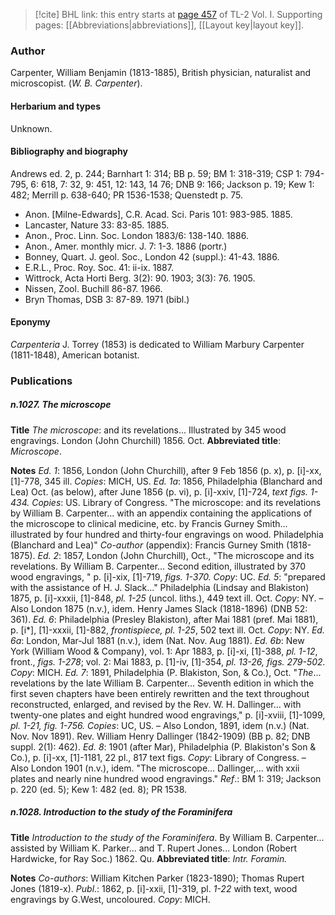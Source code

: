 > [!cite] BHL link: this entry starts at [page 457](https://www.biodiversitylibrary.org/item/103414#page/505/mode/1up) of TL-2 Vol. I.
> Supporting pages: [[Abbreviations|abbreviations]], [[Layout key|layout key]].

### Author

Carpenter, William Benjamin (1813-1885), British physician, naturalist and microscopist. (*W. B. Carpenter*).

#### Herbarium and types

Unknown.

#### Bibliography and biography

Andrews ed. 2, p. 244; Barnhart 1: 314; BB p. 59; BM 1: 318-319; CSP 1: 794-795, 6: 618, 7: 32, 9: 451, 12: 143, 14 76; DNB 9: 166; Jackson p. 19; Kew 1: 482; Merrill p. 638-640; PR 1536-1538; Quenstedt p. 75.
- Anon. \[Milne-Edwards\], C.R. Acad. Sci. Paris 101: 983-985. 1885.
- Lancaster, Nature 33: 83-85. 1885.
- Anon., Proc. Linn. Soc. London 1883/6: 138-140. 1886.
- Anon., Amer. monthly micr. J. 7: 1-3. 1886 (portr.)
- Bonney, Quart. J. geol. Soc., London 42 (suppl.): 41-43. 1886.
- E.R.L., Proc. Roy. Soc. 41: ii-ix. 1887.
- Wittrock, Acta Horti Berg. 3(2): 90. 1903; 3(3): 76. 1905.
- Nissen, Zool. Buchill 86-87. 1966.
- Bryn Thomas, DSB 3: 87-89. 1971 (bibl.)

#### Eponymy

*Carpenteria* J. Torrey (1853) is dedicated to William Marbury Carpenter (1811-1848), American botanist.

### Publications

##### n.1027. The microscope

**Title**
*The microscope*: and its revelations... Illustrated by 345 wood engravings. London (John Churchill) 1856. Oct.
**Abbreviated title**: *Microscope*.

**Notes**
*Ed. 1*: 1856, London (John Churchill), after 9 Feb 1856 (p. x), p. \[i\]-xx, \[1\]-778, 345 ill. *Copies*: MICH, US.
*Ed. 1a*: 1856, Philadelphia (Blanchard and Lea) Oct. (as below), after June 1856 (p. vi), p. \[i\]-xxiv, \[1\]-724, *text figs. 1-434. Copies*: US. Library of Congress. "The microscope: and its revelations by William B. Carpenter... with an appendix containing the applications of the microscope to clinical medicine, etc. by Francis Gurney Smith... illustrated by four hundred and thirty-four engravings on wood. Philadelphia (Blanchard and Lea)"
*Co-author* (appendix): Francis Gurney Smith (1818-1875).
*Ed. 2*: 1857, London (John Churchill), Oct., "The microscope and its revelations. By William B. Carpenter... Second edition, illustrated by 370 wood engravings, " p. \[i\]-xix, \[1\]-719, *figs. 1-370. Copy*: UC.
*Ed. 5*: "prepared with the assistance of H. J. Slack..." Philadelphia (Lindsay and Blakiston) 1875, p. \[i\]-xxxii, \[1\]-848, *pl. 1-25* (uncol. liths.), 449 text ill. Oct. *Copy*: NY. – Also London 1875 (n.v.), idem. Henry James Slack (1818-1896) (DNB 52: 361).
*Ed. 6*: Philadelphia (Presley Blakiston), after Mai 1881 (pref. Mai 1881), p. \[i\*\], \[1\]-xxxii, \[1\]-882, *frontispiece, pl. 1-25*, 502 text ill. Oct. *Copy*: NY.
*Ed. 6a*: London, Mar-Jul 1881 (n.v.), idem (Nat. Nov. Aug 1881).
*Ed. 6b*: New York (William Wood & Company), vol. 1: Apr 1883, p. \[i\]-xi, \[1\]-388, *pl. 1-12*, front., *figs. 1-278*; vol. 2: Mai 1883, p. \[1\]-iv, \[1\]-354, *pl. 13-26, figs. 279-502. Copy*: MICH.
*Ed. 7*: 1891, Philadelphia (P. Blakiston, Son, & Co.), Oct. "*The*... revelations by the late William B. Carpenter... Seventh edition in which the first seven chapters have been entirely rewritten and the text throughout reconstructed, enlarged, and revised by the Rev. W. H. Dallinger... with twenty-one plates and eight hundred wood engravings," p. \[i\]-xviii, \[1\]-1099, *pl. 1-21, fig. 1-756. Copies*: UC, US. – Also London, 1891, idem (n.v.) (Nat. Nov. Nov 1891).
Rev. William Henry Dallinger (1842-1909) (BB p. 82; DNB suppl. 2(1): 462).
*Ed. 8*: 1901 (after Mar), Philadelphia (P. Blakiston's Son & Co.), p. \[i\]-xx, \[1\]-1181, 22 pl., 817 text figs. *Copy*: Library of Congress. – Also London 1901 (n.v.), idem. "The microscope... Dallinger,... with xxii plates and nearly nine hundred wood engravings."
*Ref*.: BM 1: 319; Jackson p. 220 (ed. 5); Kew 1: 482 (ed. 8); PR 1538.

##### n.1028. Introduction to the study of the Foraminifera

**Title**
*Introduction to the study of the Foraminifera*. By William B. Carpenter... assisted by William K. Parker... and T. Rupert Jones... London (Robert Hardwicke, for Ray Soc.) 1862. Qu.
**Abbreviated title**: *Intr. Foramin.*

**Notes**
*Co-authors*: William Kitchen Parker (1823-1890); Thomas Rupert Jones (1819-x).
*Publ*.: 1862, p. \[i\]-xxii, \[1\]-319, pl. *1-22* with text, wood engravings by G.West, uncoloured. *Copy*: MICH.

